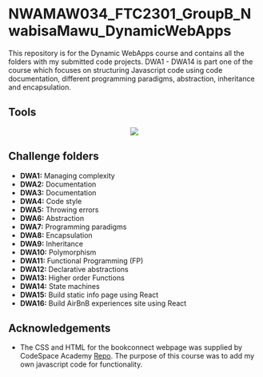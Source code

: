 
# NWAMAW034_FTC2301_GroupB_NwabisaMawu_DynamicWebApps

This repository is for the Dynamic WebApps course and contains all the folders with my submitted code projects.
DWA1 - DWA14 is part one of the course which focuses on structuring Javascript code using code documentation, different programming paradigms, abstraction, inheritance and encapsulation. 

## Tools

<p align="center">
  <a href="https://skillicons.dev">
    <img src="https://skillicons.dev/icons?i=gherkin,lit,redux,react" />
  </a>
</p>

## Challenge folders

- **DWA1:** Managing complexity
- **DWA2:** Documentation
- **DWA3:** Documentation
- **DWA4:** Code style
- **DWA5:** Throwing errors
- **DWA6:** Abstraction
- **DWA7:** Programming paradigms
- **DWA8:** Encapsulation
- **DWA9:** Inheritance
- **DWA10:** Polymorphism
- **DWA11:** Functional Programming (FP)
- **DWA12:** Declarative abstractions
- **DWA13:** Higher order Functions
- **DWA14:** State machines
- **DWA15:** Build static info page using React
- **DWA16:** Build AirBnB experiences site using React






## Acknowledgements

 - The CSS and HTML for the bookconnect webpage was supplied by CodeSpace Academy [Repo](https://github.com/CodeSpace-Academy/book-connect.git). The purpose of this course was to add my own javascript code for functionality.



